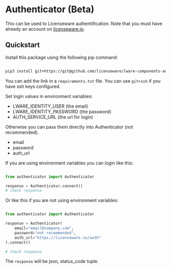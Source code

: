 # Authenticator (Beta)

This can be used to Licenseware authentification. Note that you must have already an account on [licenseware.io](https://licenseware.io/).


## Quickstart

Install this package using the following pip command:
```bash

pip3 install git+https://git@github.com/licenseware/lware-components-authenticator.git

```

You can add the link in a `requirements.txt` file. You can use `git+ssh` if you have ssh keys configured. 


Set login values in environment variables:
- LWARE_IDENTITY_USER (the email)
- LWARE_IDENTITY_PASSWORD (the password)
- AUTH_SERVICE_URL (the url for login)

Otherwise you can pass them directly into Authenticator (not recommended).
- email
- password
- auth_url

If you are using environment variables you can login like this:
```py

from authenticator import Authenticator

response = Authenticator.connect()
# check response

``` 

Or like this if you are not using environment variables:

```py

from authenticator import Authenticator

response = Authenticator(
    email="email@company.com", 
    password="not recommended", 
    auth_url="https://licenseware.io/auth"
).connect()

# check response


```

The `response` will be json, status_code tuple.

